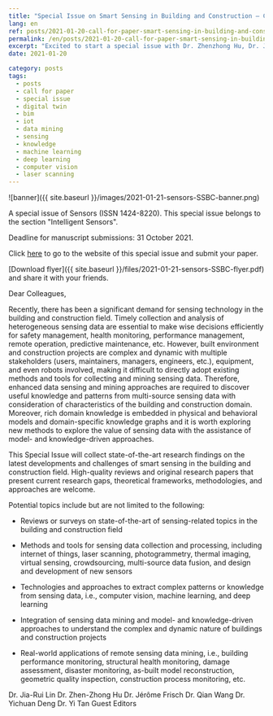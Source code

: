 ```yaml
---
title: "Special Issue on Smart Sensing in Building and Construction – Call for Papers from Sensors Journal"
lang: en
ref: posts/2021-01-20-call-for-paper-smart-sensing-in-building-and-construction
permalink: /en/posts/2021-01-20-call-for-paper-smart-sensing-in-building-and-construction
excerpt: "Excited to start a special issue with Dr. Zhenzhong Hu, Dr. Jérôme Frisch, Dr. Qian WANG,Dr. Yichuan Deng, Dr. Yi Tan, the theme is Smart Sensing in Building and Construction. Reviews, new sensing and data mining approaches, real-world applications are all welcome, submission deadline is October 31,2021."
date: 2021-01-20

category: posts
tags:
  - posts
  - call for paper
  - special issue
  - digital twin
  - bim
  - iot
  - data mining
  - sensing
  - knowledge
  - machine learning
  - deep learning
  - computer vision
  - laser scanning
---
```


![banner]({{ site.baseurl }}/images/2021-01-21-sensors-SSBC-banner.png)


A special issue of Sensors (ISSN 1424-8220). This special issue belongs to the section "Intelligent Sensors".

Deadline for manuscript submissions: 31 October 2021.

Click [here](https://www.mdpi.com/journal/sensors/special_issues/SSBC) to go to the website of this special issue and submit your paper.

[Download flyer]({{ site.baseurl }}/files/2021-01-21-sensors-SSBC-flyer.pdf) and share it with your friends.

Dear Colleagues,

Recently, there has been a significant demand for sensing technology in the building and construction field. Timely collection and analysis of heterogeneous sensing data are essential to make wise decisions efficiently for safety management, health monitoring, performance management, remote operation, predictive maintenance, etc. However, built environment and construction projects are complex and dynamic with multiple stakeholders (users, maintainers, managers, engineers, etc.), equipment, and even robots involved, making it difficult to directly adopt existing methods and tools for collecting and mining sensing data. Therefore, enhanced data sensing and mining approaches are required to discover useful knowledge and patterns from multi-source sensing data with consideration of characteristics of the building and construction domain. Moreover, rich domain knowledge is embedded in physical and behavioral models and domain-specific knowledge graphs and it is worth exploring new methods to explore the value of sensing data with the assistance of model- and knowledge-driven approaches.

This Special Issue will collect state-of-the-art research findings on the latest developments and challenges of smart sensing in the building and construction field. High-quality reviews and original research papers that present current research gaps, theoretical frameworks, methodologies, and approaches are welcome.

Potential topics include but are not limited to the following:

* Reviews or surveys on state-of-the-art of sensing-related topics in the building and construction field

* Methods and tools for sensing data collection and processing, including internet of things, laser scanning, photogrammetry, thermal imaging, virtual sensing, crowdsourcing, multi-source data fusion, and design and development of new sensors

* Technologies and approaches to extract complex patterns or knowledge from sensing data, i.e., computer vision, machine learning, and deep learning

* Integration of sensing data mining and model- and knowledge-driven approaches to understand the complex and dynamic nature of buildings and construction projects

* Real-world applications of remote sensing data mining, i.e., building performance monitoring, structural health monitoring, damage assessment, disaster monitoring, as-built model reconstruction, geometric quality inspection, construction process monitoring, etc.

Dr. Jia-Rui Lin
Dr. Zhen-Zhong Hu
Dr. Jérôme Frisch
Dr. Qian Wang
Dr. Yichuan Deng
Dr. Yi Tan
Guest Editors
